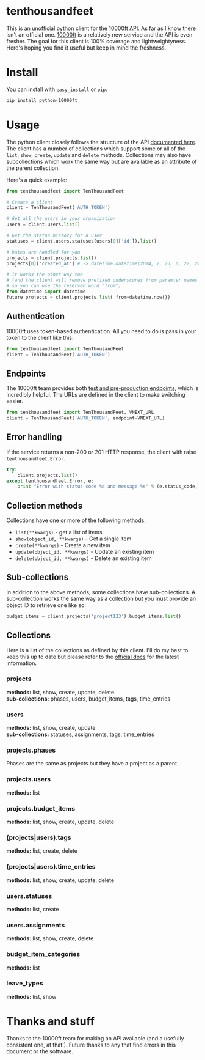 # tenthousandfeet

This is an unofficial python client for the [10000ft API](http://10kft.github.io/api-documentation/). As far as I know there isn't an official one. [10000ft](http://www.10000ft.com) is a relatively new service and the API is even fresher. The goal for this client is 100% coverage and lightweightyness. Here's hoping you find it useful but keep in mind the freshness.

# Install

You can install with `easy_install` or `pip`.

```sh
pip install python-10000ft
```

# Usage

The python client closely follows the structure of the API [documented here](http://10kft.github.io/api-documentation/). The client has a number of collections which support some or all of the `list`, `show`, `create`, `update` and `delete` methods. Collections may also have subcollections which work the same way but are available as an attribute of the parent collection.

Here's a quick example:

```python
from tenthousandfeet import TenThousandFeet

# Create a client
client = TenThousandFeet('AUTH_TOKEN')

# Get all the users in your organization
users = client.users.list()

# Get the status history for a user
statuses = client.users.statuses(users[0]['id']).list()

# Dates are handled for you
projects = client.projects.list()
projects[0]['created_at'] # -> datetime.datetime(2014, 7, 23, 0, 22, 24, tzinfo=tzutc())

# it works the other way too
# (and the client will remove prefixed underscores from paramter names
# so you can use the reserved word "from")
from datetime import datetime
future_projects = client.projects.list(_from=datetime.now())
```

## Authentication

10000ft uses token-based authentication. All you need to do is pass in your token to the client like this:

```python
from tenthousandfeet import TenThousandFeet
client = TenThousandFeet('AUTH_TOKEN')
```

## Endpoints

The 10000ft team provides both [test and pre-production endpoints](http://www.10000ft.com/reference/integration/custom-integrations), which is incredibly helpful. The URLs are defined in the client to make switching easier.

```python
from tenthousandfeet import TenThousandFeet, VNEXT_URL
client = TenThousandFeet('AUTH_TOKEN', endpoint=VNEXT_URL)
```

## Error handling

If the service returns a non-200 or 201 HTTP response, the client with raise `tenthousandfeet.Error`.

```python
try:
    client.projects.list()
except tenthousandfeet.Error, e:
    print "Error with status code %d and message %s" % (e.status_code, e.message)
```

## Collection methods

Collections have one or more of the following methods:

* `list(**kwargs)` - get a list of items
* `show(object_id, **kwargs)` - Get a single item
* `create(**kwargs)` - Create a new item
* `update(object_id, **kwargs)` - Update an existing item
* `delete(object_id, **kwargs)` - Delete an existing item

## Sub-collections

In addition to the above methods, some collections have sub-collections. A sub-collection works the same way as a collection but you must provide an object ID to retrieve one like so:

```python
budget_items = client.projects('project123').budget_items.list()
```

## Collections

Here is a list of the collections as defined by this client. I'll do my best to keep this up to date but please refer to the [official docs](http://10kft.github.io/api-documentation/) for the latest information.

### projects
__methods:__ list, show, create, update, delete<br />
__sub-collections:__ phases, users, budget_items, tags, time_entries 

### users
__methods:__ list, show, create, update<br />
__sub-collections:__ statuses, assignments, tags, time_entries

### projects.phases
Phases are the same as projects but they have a project as a parent.

### projects.users
__methods:__ list

### projects.budget_items
__methods:__ list, show, create, update, delete

### (projects|users).tags
__methods:__ list, create, delete

### (projects|users).time_entries
__methods:__ list, show, create, update, delete

### users.statuses
__methods:__ list, create

### users.assignments
__methods:__ list, show, create, delete

### budget_item_categories
__methods:__ list<br />

### leave_types
__methods:__ list, show<br />

# Thanks and stuff

Thanks to the 10000ft team for making an API available (and a usefully consistent one, at that!). Future thanks to any that find errors in this document or the software.